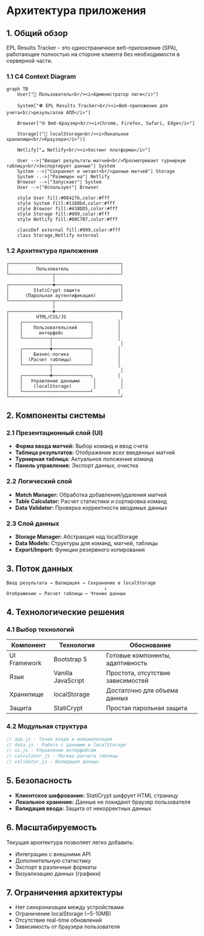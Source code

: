 # Архитектура приложения

## 1. Общий обзор

EPL Results Tracker - это одностраничное веб-приложение (SPA), работающее полностью на стороне клиента без необходимости в серверной части.

### 1.1 C4 Context Diagram

```mermaid
graph TB
    User["👤 Пользователь<br/><i>Администратор лиги</i>"]
    
    System["⚽ EPL Results Tracker<br/><i>Веб-приложение для учета<br/>результатов АПЛ</i>"]
    
    Browser["🌐 Веб-браузер<br/><i>Chrome, Firefox, Safari, Edge</i>"]
    
    Storage[("💾 localStorage<br/><i>Локальное хранилище<br/>браузера</i>")]
    
    Netlify["☁️ Netlify<br/><i>Хостинг платформа</i>"]
    
    User -->|"Вводит результаты матчей<br/>Просматривает турнирную таблицу<br/>Экспортирует данные"| System
    System -->|"Сохраняет и читает<br/>данные матчей"| Storage
    System -.->|"Размещен на"| Netlify
    Browser -->|"Запускает"| System
    User -->|"Использует"| Browser
    
    style User fill:#08427b,color:#fff
    style System fill:#1168bd,color:#fff
    style Browser fill:#438DD5,color:#fff
    style Storage fill:#999,color:#fff
    style Netlify fill:#00C7B7,color:#fff
    
    classDef external fill:#999,color:#fff
    class Storage,Netlify external
```

### 1.2 Архитектура приложения

```
┌─────────────────────────────────────────┐
│          Пользователь                   │
└────────────────┬────────────────────────┘
                 │
┌────────────────▼────────────────────────┐
│         StatiCrypt защита               │
│      (Парольная аутентификация)         │
└────────────────┬────────────────────────┘
                 │
┌────────────────▼────────────────────────┐
│          HTML/CSS/JS                    │
│    ┌─────────────────────────┐         │
│    │    Пользовательский     │         │
│    │      интерфейс          │         │
│    └──────────┬──────────────┘         │
│               │                         │
│    ┌──────────▼──────────────┐         │
│    │    Бизнес-логика        │         │
│    │  (Расчет таблицы)       │         │
│    └──────────┬──────────────┘         │
│               │                         │
│    ┌──────────▼──────────────┐         │
│    │   Управление данными     │         │
│    │    (localStorage)        │         │
│    └─────────────────────────┘         │
└─────────────────────────────────────────┘
```

## 2. Компоненты системы

### 2.1 Презентационный слой (UI)
- **Форма ввода матчей:** Выбор команд и ввод счета
- **Таблица результатов:** Отображение всех введенных матчей
- **Турнирная таблица:** Актуальное положение команд
- **Панель управления:** Экспорт данных, очистка

### 2.2 Логический слой
- **Match Manager:** Обработка добавления/удаления матчей
- **Table Calculator:** Расчет статистики и сортировка команд
- **Data Validator:** Проверка корректности вводимых данных

### 2.3 Слой данных
- **Storage Manager:** Абстракция над localStorage
- **Data Models:** Структуры для команд, матчей, таблицы
- **Export/Import:** Функции резервного копирования

## 3. Поток данных

```
Ввод результата → Валидация → Сохранение в localStorage
                                    ↓
Отображение ← Расчет таблицы ← Чтение данных
```

## 4. Технологические решения

### 4.1 Выбор технологий

| Компонент | Технология | Обоснование |
|-----------|------------|-------------|
| UI Framework | Bootstrap 5 | Готовые компоненты, адаптивность |
| Язык | Vanilla JavaScript | Простота, отсутствие зависимостей |
| Хранилище | localStorage | Достаточно для объема данных |
| Защита | StatiCrypt | Простая парольная защита |

### 4.2 Модульная структура

```javascript
// app.js - Точка входа и инициализация
// data.js - Работа с данными и localStorage
// ui.js - Управление интерфейсом
// calculator.js - Логика расчета таблицы
// validator.js - Валидация данных
```

## 5. Безопасность

- **Клиентское шифрование:** StatiCrypt шифрует HTML страницу
- **Локальное хранение:** Данные не покидают браузер пользователя
- **Валидация ввода:** Защита от некорректных данных

## 6. Масштабируемость

Текущая архитектура позволяет легко добавить:
- Интеграцию с внешними API
- Дополнительную статистику
- Экспорт в различные форматы
- Визуализацию данных (графики)

## 7. Ограничения архитектуры

- Нет синхронизации между устройствами
- Ограничение localStorage (~5-10MB)
- Отсутствие real-time обновлений
- Зависимость от браузера пользователя